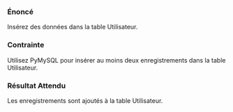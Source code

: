 ### Énoncé 

Insérez des données dans la table Utilisateur.

### Contrainte 

Utilisez PyMySQL pour insérer au moins deux enregistrements dans la table Utilisateur.

### Résultat Attendu 

Les enregistrements sont ajoutés à la table Utilisateur.